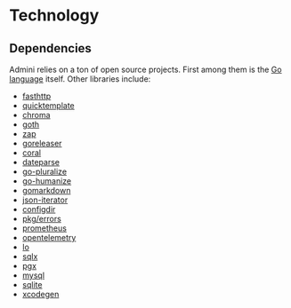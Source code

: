 <!--- Content managed by Project Forge, see [projectforge.md] for details. -->
# Technology

## Dependencies

Admini relies on a ton of open source projects. First among them is the [Go language][1] itself. Other libraries include:

- [fasthttp][2]
- [quicktemplate][3]
- [chroma][4]
- [goth][5]
- [zap][6]
- [goreleaser][7]
- [coral][8]
- [dateparse][9]
- [go-pluralize][10]
- [go-humanize][11]
- [gomarkdown][12]
- [json-iterator][13]
- [configdir][14]
- [pkg/errors][15]
- [prometheus][16]
- [opentelemetry][17]
- [lo][18]
- [sqlx][19]
- [pgx][20]
- [mysql][21]
- [sqlite][22]
- [xcodegen][23]


[1]: https://golang.org "What a great contribution to the world of engineering"
[2]: https://github.com/valyala/fasthttp "So much faster than the stdlib, and only slightly more annoying to work with"
[3]: https://github.com/valyala/quicktemplate "The only compile-time template engine that lets you control whitespace"
[4]: https://github.com/alecthomas/chroma "Renders a syntax-highlighted table in a surprisingly small amount of time"
[5]: https://github.com/markbates/goth "Handles OAuth for dozens of providers, works every time"
[6]: https://go.uber.org/zap "Crazy fast logging, with a custom encoder to dump tons of debug info"
[7]: https://goreleaser.com "Builds projects in all sorts of formats"
[8]: https://github.com/muesli/coral "Provides a CLI interface without the bloat"
[9]: https://github.com/araddon/dateparse "Parses dates in all sorts of formats"
[10]: https://github.com/gertd/go-pluralize "Provides plural forms of English words"
[11]: https://github.com/dustin/go-humanize "Displays friendly relative time formats"
[12]: https://github.com/gomarkdown/markdown "Render Markdown files as HTML"
[13]: https://github.com/json-iterator/go "Fast JSON parsing and serialization"
[14]: https://github.com/kirsle/configdir "Provides access to OS-specific directories"
[15]: https://github.com/pkg/errors "Errors with stack traces and detailed logging"
[16]: https://github.com/prometheus/client_golang "Metrics for all aspects of the system"
[17]: https://github.com/samber/lo "Functional programming conveniences, used everywhere"
[18]: https://go.opentelemetry.io/otel "Telemetry for full system tracing"
[19]: https://github.com/jmoiron/sqlx "Provides enhancements to the stdlib's sql package, super handy"
[20]: https://github.com/jackc/pgx "Handles (most of) the crazy types that PostgreSQL supports"
[21]: https://github.com/go-sql-driver/mysql "The Golang MySQL driver, does what it says on the tin"
[22]: https://modernc.org/sqlite "A version of SQLite that was compiled to Go by a machine"
[23]: https://github.com/yonaskolb/XcodeGen "Generates messy iOS XCode projects"
